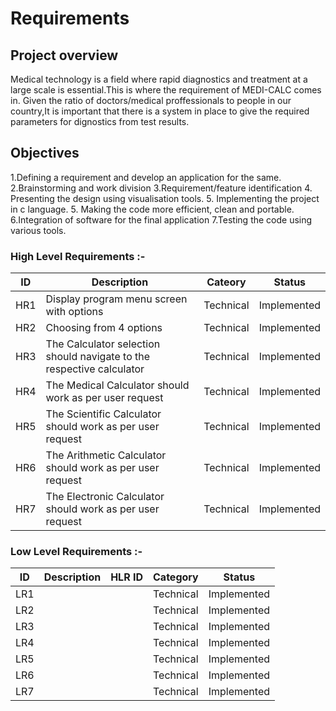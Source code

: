 # Requirements
## Project overview
Medical technology is a field where rapid diagnostics and treatment at a large scale is essential.This is where the requirement of MEDI-CALC comes in. Given the ratio of doctors/medical proffessionals to people in our country,It is important that there is a system in place to give the required parameters for dignostics from test results.
 
## Objectives
1.Defining a requirement and develop an application for the same.
2.Brainstorming and work division
3.Requirement/feature identification
4. Presenting the design using visualisation tools.
5. Implementing the project in c language.
5. Making the code more efficient, clean and portable.
6.Integration of software for the final application
7.Testing the code using various tools.

### High Level Requirements :-
|ID|Description|Cateory|Status|
|--|--|--|--|
|HR1|Display program menu screen with options|Technical|Implemented|
|HR2|Choosing from 4 options|Technical|Implemented|
|HR3|The Calculator selection should navigate to the respective calculator|Technical|Implemented|
|HR4|The Medical Calculator should work as per user request|Technical|Implemented|
|HR5|The Scientific Calculator should work as per user request|Technical|Implemented|
|HR6|The Arithmetic Calculator should work as per user request|Technical|Implemented|
|HR7|The Electronic Calculator should work as per user request|Technical|Implemented|

### Low Level Requirements :-
|ID|Description|HLR ID|Category|Status|
|--|--|--|--|--|
|LR1| | |Technical|Implemented|
|LR2| | |Technical|Implemented|
|LR3| | |Technical|Implemented|
|LR4| | |Technical|Implemented|
|LR5| | |Technical|Implemented|
|LR6| | |Technical|Implemented|
|LR7| | |Technical|Implemented|

